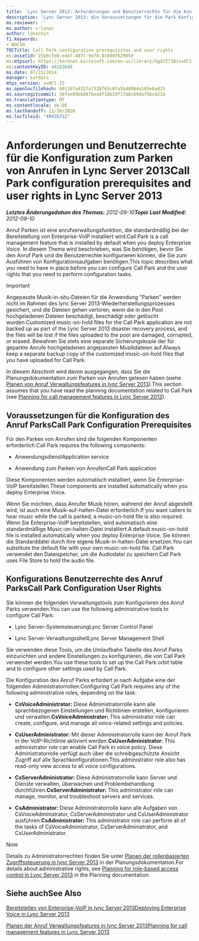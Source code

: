 ```yaml
---
title: 'Lync Server 2013: Anforderungen und Benutzerrechte für die Konfiguration zum Parken von Anrufen'
description: 'Lync Server 2013: die Voraussetzungen für die Park Konfiguration und die Benutzerrechte.'
ms.reviewer: ''
ms.author: v-lanac
author: lanachin
f1.keywords:
- NOCSH
TOCTitle: Call Park configuration prerequisites and user rights
ms:assetid: 25b8cfe0-e4e7-487c-9e78-8c040f629059
ms:mtpsurl: https://technet.microsoft.com/en-us/library/Gg425730(v=OCS.15)
ms:contentKeyID: 48183648
ms.date: 07/23/2014
manager: serdars
mtps_version: v=OCS.15
ms.openlocfilehash: b01187ad32fa7338765c0fa5b409b4e185e8ad35
ms.sourcegitcommit: 36fee89bb887bea4f18b19f17a8c69daf5bc423d
ms.translationtype: MT
ms.contentlocale: de-DE
ms.lasthandoff: 11/26/2020
ms.locfileid: "49435712"
---
```

# <a name="call-park-configuration-prerequisites-and-user-rights-in-lync-server-2013"></a><span data-ttu-id="f44fa-103">Anforderungen und Benutzerrechte für die Konfiguration zum Parken von Anrufen in Lync Server 2013</span><span class="sxs-lookup"><span data-stu-id="f44fa-103">Call Park configuration prerequisites and user rights in Lync Server 2013</span></span>

<div data-xmlns="http://www.w3.org/1999/xhtml">

<div class="topic" data-xmlns="http://www.w3.org/1999/xhtml" data-msxsl="urn:schemas-microsoft-com:xslt" data-cs="https://msdn.microsoft.com/">

<div data-asp="https://msdn2.microsoft.com/asp">



</div>

<div id="mainSection">

<div id="mainBody"><span data-ttu-id="f44fa-104">

<span> </span></span><span class="sxs-lookup"><span data-stu-id="f44fa-104">

<span> </span></span></span>

<span data-ttu-id="f44fa-105">_**Letztes Änderungsdatum des Themas:** 2012-09-10_</span><span class="sxs-lookup"><span data-stu-id="f44fa-105">_**Topic Last Modified:** 2012-09-10_</span></span>

<span data-ttu-id="f44fa-106">Anruf Parken ist eine anrufverwaltungsfunktion, die standardmäßig bei der Bereitstellung von Enterprise-VoIP installiert wird.</span><span class="sxs-lookup"><span data-stu-id="f44fa-106">Call Park is a call management feature that is installed by default when you deploy Enterprise Voice.</span></span> <span data-ttu-id="f44fa-107">In diesem Thema wird beschrieben, was Sie benötigen, bevor Sie den Anruf Park und die Benutzerrechte konfigurieren können, die Sie zum Ausführen von Konfigurationsaufgaben benötigen.</span><span class="sxs-lookup"><span data-stu-id="f44fa-107">This topic describes what you need to have in place before you can configure Call Park and the user rights that you need to perform configuration tasks.</span></span>

<div>


> [!IMPORTANT]  
> <span data-ttu-id="f44fa-108">Angepasste Musik-in-situ-Dateien für die Anwendung "Parken" werden nicht im Rahmen des lync Server 2013-Wiederherstellungsprozesses gesichert, und die Dateien gehen verloren, wenn die in den Pool hochgeladenen Dateien beschädigt, beschädigt oder gelöscht wurden.</span><span class="sxs-lookup"><span data-stu-id="f44fa-108">Customized music-on-hold files for the Call Park application are not backed up as part of the Lync Server 2013 disaster recovery process, and the files will be lost if the files uploaded to the pool are damaged, corrupted, or erased.</span></span> <span data-ttu-id="f44fa-109">Bewahren Sie stets eine separate Sicherungskopie der für geparkte Anrufe hochgeladenen angepassten Musikdateien auf.</span><span class="sxs-lookup"><span data-stu-id="f44fa-109">Always keep a separate backup copy of the customized music-on-hold files that you have uploaded for Call Park.</span></span>



</div>

<span data-ttu-id="f44fa-110">In diesem Abschnitt wird davon ausgegangen, dass Sie die Planungsdokumentation zum Parken von Anrufen gelesen haben (siehe [Planen von Anruf Verwaltungsfeatures in lync Server 2013](lync-server-2013-planning-for-call-management-features.md)).</span><span class="sxs-lookup"><span data-stu-id="f44fa-110">This section assumes that you have read the planning documentation related to Call Park (see [Planning for call management features in Lync Server 2013](lync-server-2013-planning-for-call-management-features.md)).</span></span>

<div>

## <a name="call-park-configuration-prerequisites"></a><span data-ttu-id="f44fa-111">Voraussetzungen für die Konfiguration des Anruf Parks</span><span class="sxs-lookup"><span data-stu-id="f44fa-111">Call Park Configuration Prerequisites</span></span>

<span data-ttu-id="f44fa-112">Für den Parken von Anrufen sind die folgenden Komponenten erforderlich:</span><span class="sxs-lookup"><span data-stu-id="f44fa-112">Call Park requires the following components:</span></span>

  - <span data-ttu-id="f44fa-113">Anwendungsdienst</span><span class="sxs-lookup"><span data-stu-id="f44fa-113">Application service</span></span>

  - <span data-ttu-id="f44fa-114">Anwendung zum Parken von Anrufen</span><span class="sxs-lookup"><span data-stu-id="f44fa-114">Call Park application</span></span>

<span data-ttu-id="f44fa-115">Diese Komponenten werden automatisch installiert, wenn Sie Enterprise-VoIP bereitstellen.</span><span class="sxs-lookup"><span data-stu-id="f44fa-115">These components are installed automatically when you deploy Enterprise Voice.</span></span>

<span data-ttu-id="f44fa-116">Wenn Sie möchten, dass Anrufer Musik hören, während der Anruf abgestellt wird, ist auch eine Musik-auf-halten-Datei erforderlich.</span><span class="sxs-lookup"><span data-stu-id="f44fa-116">If you want callers to hear music while the call is parked, a music-on-hold file is also required.</span></span> <span data-ttu-id="f44fa-117">Wenn Sie Enterprise-VoIP bereitstellen, wird automatisch eine standardmäßige Music-on-halten-Datei installiert.</span><span class="sxs-lookup"><span data-stu-id="f44fa-117">A default music-on-hold file is installed automatically when you deploy Enterprise Voice.</span></span> <span data-ttu-id="f44fa-118">Sie können die Standarddatei durch ihre eigene Musik-in-halten-Datei ersetzen.</span><span class="sxs-lookup"><span data-stu-id="f44fa-118">You can substitute the default file with your own music-on-hold file.</span></span> <span data-ttu-id="f44fa-119">Call Park verwendet den Dateispeicher, um die Audiodatei zu speichern.</span><span class="sxs-lookup"><span data-stu-id="f44fa-119">Call Park uses File Store to hold the audio file.</span></span>

</div>

<div>

## <a name="call-park-configuration-user-rights"></a><span data-ttu-id="f44fa-120">Konfigurations Benutzerrechte des Anruf Parks</span><span class="sxs-lookup"><span data-stu-id="f44fa-120">Call Park Configuration User Rights</span></span>

<span data-ttu-id="f44fa-121">Sie können die folgenden Verwaltungstools zum Konfigurieren des Anruf Parks verwenden:</span><span class="sxs-lookup"><span data-stu-id="f44fa-121">You can use the following administrative tools to configure Call Park:</span></span>

  - <span data-ttu-id="f44fa-122">Lync Server-Systemsteuerung</span><span class="sxs-lookup"><span data-stu-id="f44fa-122">Lync Server Control Panel</span></span>

  - <span data-ttu-id="f44fa-123">Lync Server-Verwaltungsshell</span><span class="sxs-lookup"><span data-stu-id="f44fa-123">Lync Server Management Shell</span></span>

<span data-ttu-id="f44fa-124">Sie verwenden diese Tools, um die Umlaufbahn Tabelle des Anruf Parks einzurichten und andere Einstellungen zu konfigurieren, die von Call Park verwendet werden.</span><span class="sxs-lookup"><span data-stu-id="f44fa-124">You use these tools to set up the Call Park orbit table and to configure other settings used by Call Park.</span></span>

<span data-ttu-id="f44fa-125">Die Konfiguration des Anruf Parks erfordert je nach Aufgabe eine der folgenden Administratorrollen:</span><span class="sxs-lookup"><span data-stu-id="f44fa-125">Configuring Call Park requires any of the following administrative roles, depending on the task:</span></span>

  - <span data-ttu-id="f44fa-126">**CsVoiceAdministrator:** Diese Administratorrolle kann alle sprachbezogenen Einstellungen und Richtlinien erstellen, konfigurieren und verwalten.</span><span class="sxs-lookup"><span data-stu-id="f44fa-126">**CsVoiceAdministrator:** This administrator role can create, configure, and manage all voice-related settings and policies.</span></span>

  - <span data-ttu-id="f44fa-127">**CsUserAdministrator:** Mit dieser Administratorrolle kann der Anruf Park in der VoIP-Richtlinie aktiviert werden.</span><span class="sxs-lookup"><span data-stu-id="f44fa-127">**CsUserAdministrator:** This administrator role can enable Call Park in voice policy.</span></span> <span data-ttu-id="f44fa-128">Diese Administratorrolle verfügt auch über die schreibgeschützte Ansicht Zugriff auf alle Sprachkonfigurationen.</span><span class="sxs-lookup"><span data-stu-id="f44fa-128">This administrator role also has read-only view access to all voice configurations.</span></span>

  - <span data-ttu-id="f44fa-129">**CsServerAdministrator:** Diese Administratorrolle kann Server und Dienste verwalten, überwachen und Problembehandlung durchführen.</span><span class="sxs-lookup"><span data-stu-id="f44fa-129">**CsServerAdministrator:** This administrator role can manage, monitor, and troubleshoot servers and services.</span></span>

  - <span data-ttu-id="f44fa-130">**CsAdministrator:** Diese Administratorrolle kann alle Aufgaben von CsVoiceAdministrator, CsServerAdministrator und CsUserAdministrator ausführen.</span><span class="sxs-lookup"><span data-stu-id="f44fa-130">**CsAdministrator:** This administrator role can perform all of the tasks of CsVoiceAdministrator, CsServerAdministrator, and CsUserAdministrator.</span></span>

<div>


> [!NOTE]  
> <span data-ttu-id="f44fa-131">Details zu Administratorrechten finden Sie unter <A href="lync-server-2013-planning-for-role-based-access-control.md">Planen der rollenbasierten Zugriffssteuerung in lync Server 2013</A> in der Planungsdokumentation.</span><span class="sxs-lookup"><span data-stu-id="f44fa-131">For details about administrative rights, see <A href="lync-server-2013-planning-for-role-based-access-control.md">Planning for role-based access control in Lync Server 2013</A> in the Planning documentation.</span></span>



</div>

</div>

<div>

## <a name="see-also"></a><span data-ttu-id="f44fa-132">Siehe auch</span><span class="sxs-lookup"><span data-stu-id="f44fa-132">See Also</span></span>


[<span data-ttu-id="f44fa-133">Bereitstellen von Enterprise-VoIP in lync Server 2013</span><span class="sxs-lookup"><span data-stu-id="f44fa-133">Deploying Enterprise Voice in Lync Server 2013</span></span>](lync-server-2013-deploying-enterprise-voice.md)  


[<span data-ttu-id="f44fa-134">Planen der Anruf Verwaltungsfeatures in lync Server 2013</span><span class="sxs-lookup"><span data-stu-id="f44fa-134">Planning for call management features in Lync Server 2013</span></span>](lync-server-2013-planning-for-call-management-features.md)  
  

<span data-ttu-id="f44fa-135"></div>

</div>

<span> </span>

</div>

</div>

</span><span class="sxs-lookup"><span data-stu-id="f44fa-135"></div>

</div>

<span> </span>

</div>

</div>

</span></span></div>

